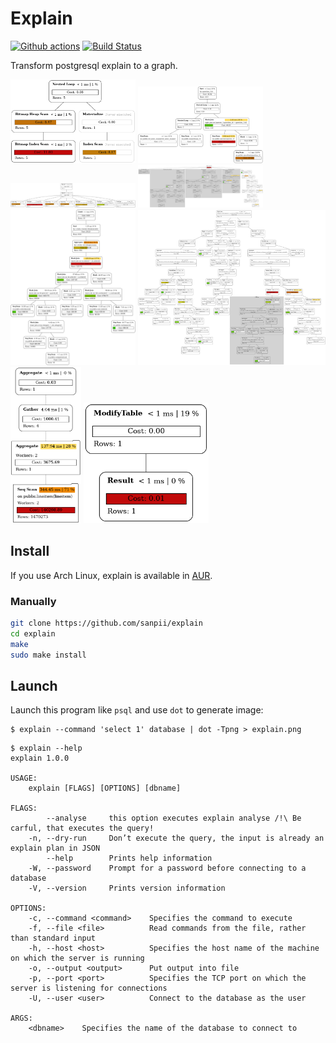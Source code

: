# Explain

[![Github actions](https://github.com/sanpii/explain/workflows/.github/workflows/ci.yml/badge.svg)](https://github.com/sanpii/explain/actions?query=workflow%3A.github%2Fworkflows%2Fci.yml)
[![Build Status](https://gitlab.com/sanpi/explain/badges/master/pipeline.svg)](https://gitlab.com/sanpi/explain/commits/master)

Transform postgresql explain to a graph.

[<img title="Explain plan 1" src="https://raw.githubusercontent.com/sanpii/explain/master/examples/plan_1.png" width="200px" />](https://raw.githubusercontent.com/sanpii/explain/master/examples/plan_1.png)
[<img title="Explain plan 2" src="https://raw.githubusercontent.com/sanpii/explain/master/examples/plan_2.png" width="200px" />](https://raw.githubusercontent.com/sanpii/explain/master/examples/plan_2.png)
[<img title="Explain plan 3" src="https://raw.githubusercontent.com/sanpii/explain/master/examples/plan_3.png" width="200px" />](https://raw.githubusercontent.com/sanpii/explain/master/examples/plan_3.png)
[<img title="Explain plan 4" src="https://raw.githubusercontent.com/sanpii/explain/master/examples/plan_4.png" width="200px" />](https://raw.githubusercontent.com/sanpii/explain/master/examples/plan_4.png)
[<img title="Explain plan 5" src="https://raw.githubusercontent.com/sanpii/explain/master/examples/plan_5.png" width="200px" />](https://raw.githubusercontent.com/sanpii/explain/master/examples/plan_5.png)
[<img title="Explain plan large" src="https://raw.githubusercontent.com/sanpii/explain/master/examples/plan_large.png" width="300px" />](https://raw.githubusercontent.com/sanpii/explain/master/examples/plan_large.png)
[<img title="Explain plan parallel" src="https://raw.githubusercontent.com/sanpii/explain/master/examples/plan_parallel.png" height="250px" />](https://raw.githubusercontent.com/sanpii/explain/master/examples/plan_parallel.png)
[<img title="Explain plan trigger" src="https://raw.githubusercontent.com/sanpii/explain/master/examples/plan_trigger.png" width="200px" />](https://raw.githubusercontent.com/sanpii/explain/master/examples/plan_trigger.png)

## Install

If you use Arch Linux, explain is available in
[AUR](https://aur.archlinux.org/packages/explain/).

### Manually

```bash
git clone https://github.com/sanpii/explain
cd explain
make
sudo make install
```

## Launch

Launch this program like `psql` and use `dot` to generate image:

```
$ explain --command 'select 1' database | dot -Tpng > explain.png
```

```
$ explain --help
explain 1.0.0

USAGE:
    explain [FLAGS] [OPTIONS] [dbname]

FLAGS:
        --analyse     this option executes explain analyse /!\ Be carful, that executes the query!
    -n, --dry-run     Don’t execute the query, the input is already an explain plan in JSON
        --help        Prints help information
    -W, --password    Prompt for a password before connecting to a database
    -V, --version     Prints version information

OPTIONS:
    -c, --command <command>    Specifies the command to execute
    -f, --file <file>          Read commands from the file, rather than standard input
    -h, --host <host>          Specifies the host name of the machine on which the server is running
    -o, --output <output>      Put output into file
    -p, --port <port>          Specifies the TCP port on which the server is listening for connections
    -U, --user <user>          Connect to the database as the user

ARGS:
    <dbname>    Specifies the name of the database to connect to
```
